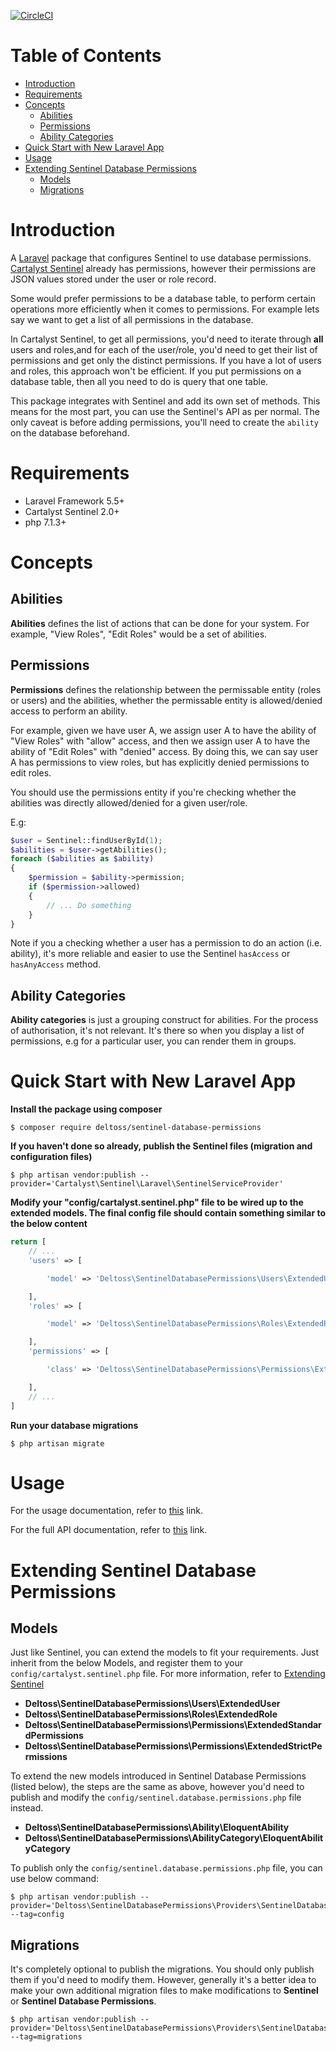 [![CircleCI](https://circleci.com/gh/deltoss/sentinel-database-permissions.svg?style=svg)](https://circleci.com/gh/deltoss/sentinel-database-permissions)

# Table of Contents
- [Introduction](#introduction)
- [Requirements](#requirements)
- [Concepts](#concepts)
  * [Abilities](#concepts-abilities)
  * [Permissions](#concepts-permissions)
  * [Ability Categories](#concepts-ability-categories)
- [Quick Start with New Laravel App](#quick-start-with-new-laravel-app)
- [Usage](#usage)
- [Extending Sentinel Database Permissions](#extending-sentinel-database-permissions)
  * [Models](#models)
  * [Migrations](#migrations)

# <a name="introduction"></a>Introduction
A [Laravel](https://github.com/laravel/laravel) package that configures Sentinel to use database permissions. [Cartalyst Sentinel](https://cartalyst.com/manual/sentinel/2.0) already has permissions, however their permissions are JSON values stored under the user or role record.

Some would prefer permissions to be a database table, to perform certain operations more efficiently when it comes to permissions. For example lets say we want to get a list of all permissions in the database.

In Cartalyst Sentinel, to get all permissions, you'd need to iterate through __all__ users and roles,and for each of the user/role, you'd need to get their list of permissions and get only the distinct permissions. If you have a lot of users and roles, this approach won't be efficient. If you put permissions on a database table, then all you need to do is query that one table.

This package integrates with Sentinel and add its own set of methods. This means for the most part, you can use the Sentinel's API as per normal. The only caveat is before adding permissions, you'll need to create the `ability` on the database beforehand.

# <a name="requirements"></a>Requirements
* Laravel Framework 5.5+
* Cartalyst Sentinel 2.0+
* php 7.1.3+

# <a name="concepts"></a>Concepts

## <a name="concepts-abilities"></a>Abilities
**Abilities** defines the list of actions that can be done for your system. For example, "View Roles", "Edit Roles" would be a set of abilities.

## <a name="concepts-permissions"></a>Permissions
**Permissions** defines the relationship between the permissable entity (roles or users) and the abilities, whether the permissable entity is allowed/denied access to perform an ability.

For example, given we have user A, we assign user A to have the ability of "View Roles" with "allow" access, and then we assign user A to have the ability of "Edit Roles" with "denied" access. By doing this, we can say user A has permissions to view roles, but has explicitly denied permissions to edit roles.

You should use the permissions entity if you're checking whether the abilities was directly allowed/denied for a given user/role.

E.g:
```php
$user = Sentinel::findUserById(1);
$abilities = $user->getAbilities();
foreach ($abilities as $ability)
{
    $permission = $ability->permission;    
    if ($permission->allowed)
    {
        // ... Do something
    }
}
```

Note if you a checking whether a user has a permission to do an action (i.e. ability), it's more reliable and easier to use the Sentinel `hasAccess` or `hasAnyAccess` method.

## <a name="concepts-ability-categories"></a>Ability Categories
**Ability categories** is just a grouping construct for abilities. For the process of authorisation, it's not relevant. It's there so when you display a list of permissions, e.g for a particular user, you can render them in groups.


# <a name="quick-start-with-new-laravel-app"></a>Quick Start with New Laravel App
**Install the package using composer**

```shell
$ composer require deltoss/sentinel-database-permissions
```

**If you haven't done so already, publish the Sentinel files (migration and configuration files)**
```shell
$ php artisan vendor:publish --provider='Cartalyst\Sentinel\Laravel\SentinelServiceProvider'
```

**Modify your "config/cartalyst.sentinel.php" file to be wired up to the extended models. The final config file should contain something similar to the below content**
```php
return [
    // ...
    'users' => [

        'model' => 'Deltoss\SentinelDatabasePermissions\Users\ExtendedUser',

    ],
    'roles' => [

        'model' => 'Deltoss\SentinelDatabasePermissions\Roles\ExtendedRole',

    ],
    'permissions' => [

        'class' => 'Deltoss\SentinelDatabasePermissions\Permissions\ExtendedStandardPermissions',

    ],
    // ...
]
```

**Run your database migrations**
```shell
$ php artisan migrate
```

# <a name="usage"></a>Usage

For the usage documentation, refer to [this](USAGE.md) link.

For the full API documentation, refer to [this](API.md) link.

# <a name="extending-sentinel-database-permissions"></a>Extending Sentinel Database Permissions

## <a name="models"></a>Models

Just like Sentinel, you can extend the models to fit your requirements. Just inherit from the below Models, and register them to your `config/cartalyst.sentinel.php` file. For more information, refer to [Extending Sentinel](https://github.com/cartalyst/sentinel/wiki/Extending-Sentinel)

* __Deltoss\SentinelDatabasePermissions\Users\ExtendedUser__
* __Deltoss\SentinelDatabasePermissions\Roles\ExtendedRole__
* __Deltoss\SentinelDatabasePermissions\Permissions\ExtendedStandardPermissions__
* __Deltoss\SentinelDatabasePermissions\Permissions\ExtendedStrictPermissions__

To extend the new models introduced in Sentinel Database Permissions (listed below), the steps are the same as above, however you'd need to publish and modify the `config/sentinel.database.permissions.php` file instead.

* __Deltoss\SentinelDatabasePermissions\Ability\EloquentAbility__
* __Deltoss\SentinelDatabasePermissions\AbilityCategory\EloquentAbilityCategory__

To publish only the `config/sentinel.database.permissions.php` file, you can use below command:
```shell
$ php artisan vendor:publish --provider='Deltoss\SentinelDatabasePermissions\Providers\SentinelDatabasePermissionsServiceProvider' --tag=config
```

## <a name="migrations"></a>Migrations
It's completely optional to publish the migrations. You should only publish them if you'd need to modify them. However, generally it's a better idea to make your own additional migration files to make modifications to **Sentinel** or **Sentinel Database Permissions**.

```shell
$ php artisan vendor:publish --provider='Deltoss\SentinelDatabasePermissions\Providers\SentinelDatabasePermissionsServiceProvider' --tag=migrations
```